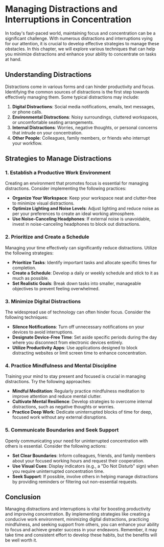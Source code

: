 Managing Distractions and Interruptions in Concentration
=================================================================

In today's fast-paced world, maintaining focus and concentration can be a significant challenge. With numerous distractions and interruptions vying for our attention, it is crucial to develop effective strategies to manage these obstacles. In this chapter, we will explore various techniques that can help you minimize distractions and enhance your ability to concentrate on tasks at hand.

Understanding Distractions
--------------------------

Distractions come in various forms and can hinder productivity and focus. Identifying the common sources of distractions is the first step towards effectively managing them. Some typical distractions may include:

1. **Digital Distractions**: Social media notifications, emails, text messages, or phone calls.
2. **Environmental Distractions**: Noisy surroundings, cluttered workspaces, or uncomfortable seating arrangements.
3. **Internal Distractions**: Worries, negative thoughts, or personal concerns that intrude on your concentration.
4. **Other People**: Colleagues, family members, or friends who interrupt your workflow.

Strategies to Manage Distractions
---------------------------------

### 1. Establish a Productive Work Environment

Creating an environment that promotes focus is essential for managing distractions. Consider implementing the following practices:

* **Organize Your Workspace**: Keep your workspace neat and clutter-free to minimize visual distractions.
* **Optimize Lighting and Noise Levels**: Adjust lighting and reduce noise as per your preferences to create an ideal working atmosphere.
* **Use Noise-Canceling Headphones**: If external noise is unavoidable, invest in noise-canceling headphones to block out distractions.

### 2. Prioritize and Create a Schedule

Managing your time effectively can significantly reduce distractions. Utilize the following strategies:

* **Prioritize Tasks**: Identify important tasks and allocate specific times for completion.
* **Create a Schedule**: Develop a daily or weekly schedule and stick to it as much as possible.
* **Set Realistic Goals**: Break down tasks into smaller, manageable objectives to prevent feeling overwhelmed.

### 3. Minimize Digital Distractions

The widespread use of technology can often hinder focus. Consider the following techniques:

* **Silence Notifications**: Turn off unnecessary notifications on your devices to avoid interruptions.
* **Designate Device-Free Time**: Set aside specific periods during the day where you disconnect from electronic devices entirely.
* **Utilize Productivity Apps**: Use applications designed to block distracting websites or limit screen time to enhance concentration.

### 4. Practice Mindfulness and Mental Discipline

Training your mind to stay present and focused is crucial in managing distractions. Try the following approaches:

* **Mindful Meditation**: Regularly practice mindfulness meditation to improve attention and reduce mental clutter.
* **Cultivate Mental Resilience**: Develop strategies to overcome internal distractions, such as negative thoughts or worries.
* **Practice Deep Work**: Dedicate uninterrupted blocks of time for deep, focused work without any external disruptions.

### 5. Communicate Boundaries and Seek Support

Openly communicating your need for uninterrupted concentration with others is essential. Consider the following actions:

* **Set Clear Boundaries**: Inform colleagues, friends, and family members about your focused working hours and request their cooperation.
* **Use Visual Cues**: Display indicators (e.g., a "Do Not Disturb" sign) when you require uninterrupted concentration time.
* **Seek Support**: If possible, involve others in helping manage distractions by providing reminders or filtering out non-essential requests.

Conclusion
----------

Managing distractions and interruptions is vital for boosting productivity and improving concentration. By implementing strategies like creating a conducive work environment, minimizing digital distractions, practicing mindfulness, and seeking support from others, you can enhance your ability to focus and achieve greater success in your endeavors. Remember, it may take time and consistent effort to develop these habits, but the benefits will be well worth it.
